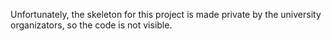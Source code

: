 Unfortunately, the skeleton for this project is made private by the university organizators, so the code is not visible.
